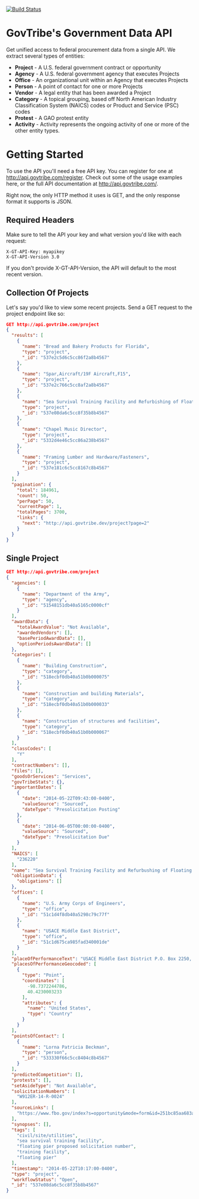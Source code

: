 [![Build Status](https://travis-ci.org/GovTribe/api.png?branch=master)](https://travis-ci.org/GovTribe/api)

GovTribe's Government Data API
======
Get unified access to federal procurement data from a single API. We extract several types of entities:

* **Project** - A U.S. federal government contract or opportunity
* **Agency**  - A U.S. federal government agency that executes Projects
* **Office**  - An organizational unit within an Agency that executes Projects
* **Person**  - A point of contact for one or more Projects
* **Vendor**  - A legal entity that has been awarded a Project
* **Category**  - A topical grouping, based off North American Industry Classification System (NAICS) codes or Product and Service (PSC) codes
* **Protest**  - A GAO protest entity
* **Activity**  - Activity represents the ongoing activity of one or more of the other entity types.

# Getting Started
To use the API you'll need a free API key. You can register for one at http://api.govtribe.com/register. Check out some of the usage examples here, or the full API documentation at http://api.govtribe.com/.

Right now, the only HTTP method it uses is GET, and the only response format it supports is JSON.

## Required Headers
Make sure to tell the API your key and what version you'd like with each request:
```
X-GT-API-Key: myapikey
X-GT-API-Version 3.0
```
If you don't provide X-GT-API-Version, the API will default to the most recent version.

## Collection Of Projects
Let's say you'd like to view some recent projects. Send a GET request to the project endpoint like so:
```json
GET http://api.govtribe.com/project
{
  "results": [
    {
      "name": "Bread and Bakery Products for Florida",
      "type": "project",
      "_id": "537e2c5d6c5cc86f2a8b4567"
    },
    {
      "name": "Spar,Aircraft/19F Aircraft,F15",
      "type": "project",
      "_id": "537e2c766c5cc8af2a8b4567"
    },
    {
      "name": "Sea Survival Training Facility and Refurbishing of Floating Pier",
      "type": "project",
      "_id": "537e08da6c5cc8f35b8b4567"
    },
    {
      "name": "Chapel Music Director",
      "type": "project",
      "_id": "5332d4e46c5cc86a238b4567"
    },
    {
      "name": "Framing Lumber and Hardware/Fasteners",
      "type": "project",
      "_id": "537e181c6c5cc8167c8b4567"
    }
  ],
  "pagination": {
    "total": 184961,
    "count": 50,
    "perPage": 50,
    "currentPage": 1,
    "totalPages": 3700,
    "links": {
      "next": "http://api.govtribe.dev/project?page=2"
    }
  }
}
```

## Single Project 
```json
GET http://api.govtribe.com/project
{
  "agencies": [
    {
      "name": "Department of the Army",
      "type": "agency",
      "_id": "51548151db40a5165c0000cf"
    }
  ],
  "awardData": {
    "totalAwardValue": "Not Available",
    "awardedVendors": [],
    "basePeriodAwardData": [],
    "optionPeriodsAwardData": []
  },
  "categories": [
    {
      "name": "Building Construction",
      "type": "category",
      "_id": "518ecbf0db40a51b0b000075"
    },
    {
      "name": "Construction and building Materials",
      "type": "category",
      "_id": "518ecbf0db40a51b0b000033"
    },
    {
      "name": "Construction of structures and facilities",
      "type": "category",
      "_id": "518ecbf0db40a51b0b000067"
    }
  ],
  "classCodes": [
    "Y"
  ],
  "contractNumbers": [],
  "files": [],
  "goodsOrServices": "Services",
  "govTribeStats": {},
  "importantDates": [
    {
      "date": "2014-05-22T09:43:00-0400",
      "valueSource": "Sourced",
      "dateType": "Presolicitation Posting"
    },
    {
      "date": "2014-06-05T00:00:00-0400",
      "valueSource": "Sourced",
      "dateType": "Presolicitation Due"
    }
  ],
  "NAICS": [
    "236220"
  ],
  "name": "Sea Survival Training Facility and Refurbushing of Floating Pier",
  "obligationData": {
    "obligations": []
  },
  "offices": [
    {
      "name": "U.S. Army Corps of Engineers",
      "type": "office",
      "_id": "51c1d4f8db40a5298c79c77f"
    },
    {
      "name": "USACE Middle East District",
      "type": "office",
      "_id": "51c1d675ca985fad340001de"
    }
  ],
  "placeOfPerformanceText": "USACE Middle East District P.O. Box 2250, Winchester VA 22604-1450 US",
  "placesOfPerformanceGeocoded": [
    {
      "type": "Point",
      "coordinates": [
        -98.7372244786,
        40.4230003233
      ],
      "attributes": {
        "name": "United States",
        "type": "Country"
      }
    }
  ],
  "pointsOfContact": [
    {
      "name": "Lorna Patricia Beckman",
      "type": "person",
      "_id": "533330f66c5cc8404c8b4567"
    }
  ],
  "predictedCompetition": [],
  "protests": [],
  "setAsideType": "Not Available",
  "solicitationNumbers": [
    "W912ER-14-R-0024"
  ],
  "sourceLinks": [
    "https://www.fbo.gov/index?s=opportunity&mode=form&id=251bc85aa683af5a33610bf7cba48be5&tab=core&_cview=0"
  ],
  "synopses": [],
  "tags": [
    "civil/site/utilities",
    "sea survival training facility",
    "floating pier proposed solicitation number",
    "training facility",
    "floating pier"
  ],
  "timestamp": "2014-05-22T10:17:00-0400",
  "type": "project",
  "workflowStatus": "Open",
  "_id": "537e08da6c5cc8f35b8b4567"
}
```
